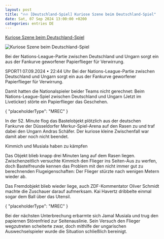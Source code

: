 ```yaml
---
layout: post
title: "🔥🔥 [Deutschland-Spiel] Kuriose Szene beim Deutschland-Spiel"
date: Sat, 07 Sep 2024 13:00:00 +0200
categories: entries DE
---
```

[Kuriose Szene beim Deutschland-Spiel](https://www.sport1.de/news/fussball/uefa-nations-league/2024/09/kuriose-szene-beim-deutschland-spiel)

![Kuriose Szene beim Deutschland-Spiel](https://reshape.sport1.de/c/t/86366209-c05a-437f-938a-21cf522399d4/1200x630)

Bei der Nations-League-Partie zwischen Deutschland und Ungarn sorgt ein aus der Fankurve geworfener Papierflieger für Verwirrung.

SPORT1 07.09.2024 • 22:44 Uhr Bei der Nations-League-Partie zwischen Deutschland und Ungarn sorgt ein aus der Fankurve geworfener Papierflieger für Verwirrung.

Damit hatten die Nationalspieler beider Teams nicht gerechnet: Beim Nations-League-Spiel zwischen Deutschland und Ungarn (Jetzt im Liveticker) störte ein Papierflieger das Geschehen.

{ "placeholderType": "MREC" }

In der 52. Minute flog das Bastelobjekt plötzlich aus der deutschen Fankurve der Düsseldorfer Merkur-Spiel-Arena auf den Rasen zu und traf dabei den Ungarn Andras Schäfer. Der kuriose kleine Zwischenfall war damit aber noch nicht beendet.

Kimmich und Musiala haben zu kämpfen

Das Objekt blieb knapp drei Minuten lang auf dem Rasen liegen. Zwischenzeitlich versuchte Kimmich den Flieger ins Seiten-Aus zu werfen, doch Bastelfreunde kennen das Problem mit den nicht immer gut zu berechnenden Flugeigenschaften: Der Flieger stürzte nach wenigen Metern wieder ab.

Das Fremdobjekt blieb wieder liege, auch ZDF-Kommentator Oliver Schmidt machte die Zuschauer darauf aufmerksam. Kai Havertz dribbelte einmal sogar dem Ball über das Utensil.

{ "placeholderType": "MREC" }

Bei der nächsten Unterbrechung erbarmte sich Jamal Musiala und trug den papiernen Störenfried zur Seitenauslinie. Sein Versuch den Flieger wegzutreten scheiterte zwar, doch mithilfe der ungarischen Auswechselspieler wurde die Situation schließlich bereinigt.

